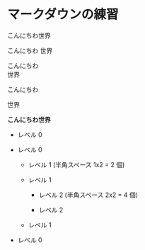 # マークダウンの練習

こんにちわ世界

こんにちわ
世界

こんにちわ  
世界

こんにちわ

世界

**こんにちわ世界**

- レベル 0

- レベル 0

  - レベル 1 (半角スペース 1x2 = 2 個)

  - レベル 1

    - レベル 2 (半角スペース 2x2 = 4 個)

    - レベル 2

  - レベル 1

- レベル 0
